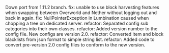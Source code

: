 Down port from 1.11.2 branch.
fix: unable to use block harvesting features when swapping between Overworld and Nether without logging out and back in again.
fix: NullPointerException in Lumbination caused when chopping a tree on dedicated server.
refactor: Separated config sub categories into their own classes.
refactor: Added version number to the config file. New configs are version 2.0.
refactor: Converted item and block blacklists from json format to simple string list.
refactor: Added code to convert pre-version 2.0 config files to conform to the new version.